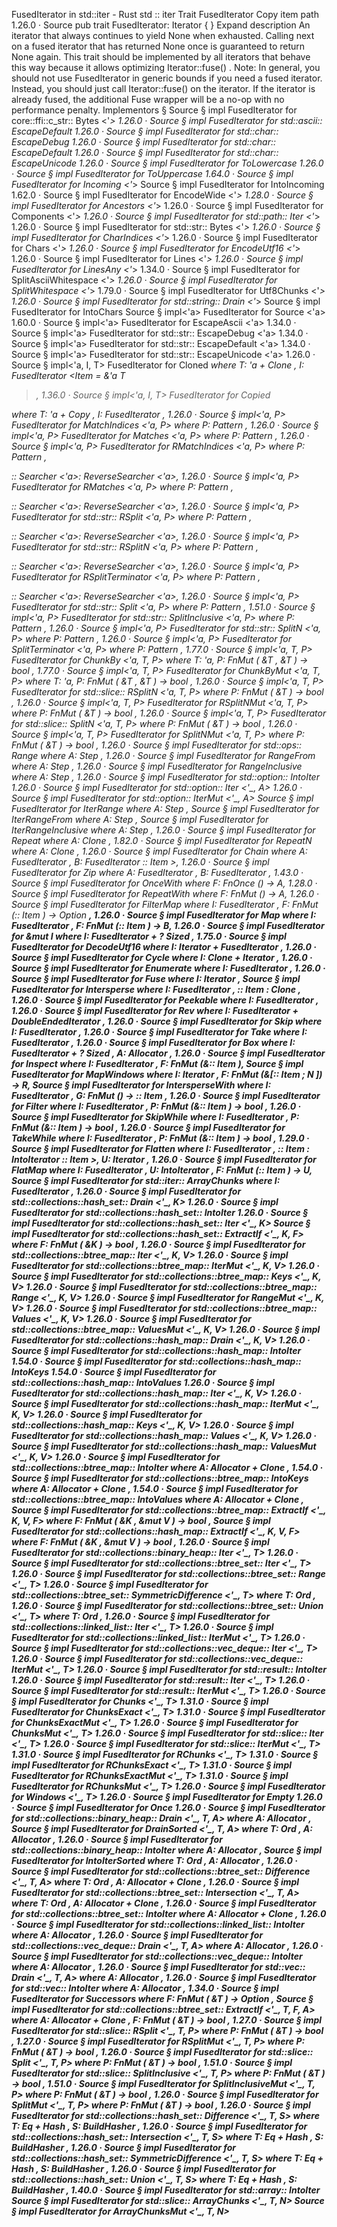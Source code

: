 FusedIterator in std::iter - Rust
std
::
iter
Trait
FusedIterator
Copy item path
1.26.0
·
Source
pub trait FusedIterator:
Iterator
{ }
Expand description
An iterator that always continues to yield
None
when exhausted.
Calling next on a fused iterator that has returned
None
once is guaranteed
to return
None
again. This trait should be implemented by all iterators
that behave this way because it allows optimizing
Iterator::fuse()
.
Note: In general, you should not use
FusedIterator
in generic bounds if
you need a fused iterator. Instead, you should just call
Iterator::fuse()
on the iterator. If the iterator is already fused, the additional
Fuse
wrapper will be a no-op with no performance penalty.
Implementors
§
Source
§
impl
FusedIterator
for core::ffi::c_str::
Bytes
<'_>
1.26.0
·
Source
§
impl
FusedIterator
for std::ascii::
EscapeDefault
1.26.0
·
Source
§
impl
FusedIterator
for std::char::
EscapeDebug
1.26.0
·
Source
§
impl
FusedIterator
for std::char::
EscapeDefault
1.26.0
·
Source
§
impl
FusedIterator
for std::char::
EscapeUnicode
1.26.0
·
Source
§
impl
FusedIterator
for
ToLowercase
1.26.0
·
Source
§
impl
FusedIterator
for
ToUppercase
1.64.0
·
Source
§
impl
FusedIterator
for
Incoming
<'_>
Source
§
impl
FusedIterator
for
IntoIncoming
1.62.0
·
Source
§
impl
FusedIterator
for
EncodeWide
<'_>
1.28.0
·
Source
§
impl
FusedIterator
for
Ancestors
<'_>
1.26.0
·
Source
§
impl
FusedIterator
for
Components
<'_>
1.26.0
·
Source
§
impl
FusedIterator
for std::path::
Iter
<'_>
1.26.0
·
Source
§
impl
FusedIterator
for std::str::
Bytes
<'_>
1.26.0
·
Source
§
impl
FusedIterator
for
CharIndices
<'_>
1.26.0
·
Source
§
impl
FusedIterator
for
Chars
<'_>
1.26.0
·
Source
§
impl
FusedIterator
for
EncodeUtf16
<'_>
1.26.0
·
Source
§
impl
FusedIterator
for
Lines
<'_>
1.26.0
·
Source
§
impl
FusedIterator
for
LinesAny
<'_>
1.34.0
·
Source
§
impl
FusedIterator
for
SplitAsciiWhitespace
<'_>
1.26.0
·
Source
§
impl
FusedIterator
for
SplitWhitespace
<'_>
1.79.0
·
Source
§
impl
FusedIterator
for
Utf8Chunks
<'_>
1.26.0
·
Source
§
impl
FusedIterator
for std::string::
Drain
<'_>
Source
§
impl
FusedIterator
for
IntoChars
Source
§
impl<'a>
FusedIterator
for
Source
<'a>
1.60.0
·
Source
§
impl<'a>
FusedIterator
for
EscapeAscii
<'a>
1.34.0
·
Source
§
impl<'a>
FusedIterator
for std::str::
EscapeDebug
<'a>
1.34.0
·
Source
§
impl<'a>
FusedIterator
for std::str::
EscapeDefault
<'a>
1.34.0
·
Source
§
impl<'a>
FusedIterator
for std::str::
EscapeUnicode
<'a>
1.26.0
·
Source
§
impl<'a, I, T>
FusedIterator
for
Cloned
<I>
where
    T: 'a +
Clone
,
    I:
FusedIterator
<Item =
&'a T
>,
1.36.0
·
Source
§
impl<'a, I, T>
FusedIterator
for
Copied
<I>
where
    T: 'a +
Copy
,
    I:
FusedIterator
<Item =
&'a T
>,
1.26.0
·
Source
§
impl<'a, P>
FusedIterator
for
MatchIndices
<'a, P>
where
    P:
Pattern
,
1.26.0
·
Source
§
impl<'a, P>
FusedIterator
for
Matches
<'a, P>
where
    P:
Pattern
,
1.26.0
·
Source
§
impl<'a, P>
FusedIterator
for
RMatchIndices
<'a, P>
where
    P:
Pattern
,
    <P as
Pattern
>::
Searcher
<'a>:
ReverseSearcher
<'a>,
1.26.0
·
Source
§
impl<'a, P>
FusedIterator
for
RMatches
<'a, P>
where
    P:
Pattern
,
    <P as
Pattern
>::
Searcher
<'a>:
ReverseSearcher
<'a>,
1.26.0
·
Source
§
impl<'a, P>
FusedIterator
for std::str::
RSplit
<'a, P>
where
    P:
Pattern
,
    <P as
Pattern
>::
Searcher
<'a>:
ReverseSearcher
<'a>,
1.26.0
·
Source
§
impl<'a, P>
FusedIterator
for std::str::
RSplitN
<'a, P>
where
    P:
Pattern
,
    <P as
Pattern
>::
Searcher
<'a>:
ReverseSearcher
<'a>,
1.26.0
·
Source
§
impl<'a, P>
FusedIterator
for
RSplitTerminator
<'a, P>
where
    P:
Pattern
,
    <P as
Pattern
>::
Searcher
<'a>:
ReverseSearcher
<'a>,
1.26.0
·
Source
§
impl<'a, P>
FusedIterator
for std::str::
Split
<'a, P>
where
    P:
Pattern
,
1.51.0
·
Source
§
impl<'a, P>
FusedIterator
for std::str::
SplitInclusive
<'a, P>
where
    P:
Pattern
,
1.26.0
·
Source
§
impl<'a, P>
FusedIterator
for std::str::
SplitN
<'a, P>
where
    P:
Pattern
,
1.26.0
·
Source
§
impl<'a, P>
FusedIterator
for
SplitTerminator
<'a, P>
where
    P:
Pattern
,
1.77.0
·
Source
§
impl<'a, T, P>
FusedIterator
for
ChunkBy
<'a, T, P>
where
    T: 'a,
    P:
FnMut
(
&T
,
&T
) ->
bool
,
1.77.0
·
Source
§
impl<'a, T, P>
FusedIterator
for
ChunkByMut
<'a, T, P>
where
    T: 'a,
    P:
FnMut
(
&T
,
&T
) ->
bool
,
1.26.0
·
Source
§
impl<'a, T, P>
FusedIterator
for std::slice::
RSplitN
<'a, T, P>
where
    P:
FnMut
(
&T
) ->
bool
,
1.26.0
·
Source
§
impl<'a, T, P>
FusedIterator
for
RSplitNMut
<'a, T, P>
where
    P:
FnMut
(
&T
) ->
bool
,
1.26.0
·
Source
§
impl<'a, T, P>
FusedIterator
for std::slice::
SplitN
<'a, T, P>
where
    P:
FnMut
(
&T
) ->
bool
,
1.26.0
·
Source
§
impl<'a, T, P>
FusedIterator
for
SplitNMut
<'a, T, P>
where
    P:
FnMut
(
&T
) ->
bool
,
1.26.0
·
Source
§
impl<A>
FusedIterator
for std::ops::
Range
<A>
where
    A:
Step
,
1.26.0
·
Source
§
impl<A>
FusedIterator
for
RangeFrom
<A>
where
    A:
Step
,
1.26.0
·
Source
§
impl<A>
FusedIterator
for
RangeInclusive
<A>
where
    A:
Step
,
1.26.0
·
Source
§
impl<A>
FusedIterator
for std::option::
IntoIter
<A>
1.26.0
·
Source
§
impl<A>
FusedIterator
for std::option::
Iter
<'_, A>
1.26.0
·
Source
§
impl<A>
FusedIterator
for std::option::
IterMut
<'_, A>
Source
§
impl<A>
FusedIterator
for
IterRange
<A>
where
    A:
Step
,
Source
§
impl<A>
FusedIterator
for
IterRangeFrom
<A>
where
    A:
Step
,
Source
§
impl<A>
FusedIterator
for
IterRangeInclusive
<A>
where
    A:
Step
,
1.26.0
·
Source
§
impl<A>
FusedIterator
for
Repeat
<A>
where
    A:
Clone
,
1.82.0
·
Source
§
impl<A>
FusedIterator
for
RepeatN
<A>
where
    A:
Clone
,
1.26.0
·
Source
§
impl<A, B>
FusedIterator
for
Chain
<A, B>
where
    A:
FusedIterator
,
    B:
FusedIterator
<Item = <A as
Iterator
>::
Item
>,
1.26.0
·
Source
§
impl<A, B>
FusedIterator
for
Zip
<A, B>
where
    A:
FusedIterator
,
    B:
FusedIterator
,
1.43.0
·
Source
§
impl<A, F>
FusedIterator
for
OnceWith
<F>
where
    F:
FnOnce
() -> A,
1.28.0
·
Source
§
impl<A, F>
FusedIterator
for
RepeatWith
<F>
where
    F:
FnMut
() -> A,
1.26.0
·
Source
§
impl<B, I, F>
FusedIterator
for
FilterMap
<I, F>
where
    I:
FusedIterator
,
    F:
FnMut
(<I as
Iterator
>::
Item
) ->
Option
<B>,
1.26.0
·
Source
§
impl<B, I, F>
FusedIterator
for
Map
<I, F>
where
    I:
FusedIterator
,
    F:
FnMut
(<I as
Iterator
>::
Item
) -> B,
1.26.0
·
Source
§
impl<I>
FusedIterator
for
&mut I
where
    I:
FusedIterator
+ ?
Sized
,
1.75.0
·
Source
§
impl<I>
FusedIterator
for
DecodeUtf16
<I>
where
    I:
Iterator
<Item =
u16
> +
FusedIterator
,
1.26.0
·
Source
§
impl<I>
FusedIterator
for
Cycle
<I>
where
    I:
Clone
+
Iterator
,
1.26.0
·
Source
§
impl<I>
FusedIterator
for
Enumerate
<I>
where
    I:
FusedIterator
,
1.26.0
·
Source
§
impl<I>
FusedIterator
for
Fuse
<I>
where
    I:
Iterator
,
Source
§
impl<I>
FusedIterator
for
Intersperse
<I>
where
    I:
FusedIterator
,
    <I as
Iterator
>::
Item
:
Clone
,
1.26.0
·
Source
§
impl<I>
FusedIterator
for
Peekable
<I>
where
    I:
FusedIterator
,
1.26.0
·
Source
§
impl<I>
FusedIterator
for
Rev
<I>
where
    I:
FusedIterator
+
DoubleEndedIterator
,
1.26.0
·
Source
§
impl<I>
FusedIterator
for
Skip
<I>
where
    I:
FusedIterator
,
1.26.0
·
Source
§
impl<I>
FusedIterator
for
Take
<I>
where
    I:
FusedIterator
,
1.26.0
·
Source
§
impl<I, A>
FusedIterator
for
Box
<I, A>
where
    I:
FusedIterator
+ ?
Sized
,
    A:
Allocator
,
1.26.0
·
Source
§
impl<I, F>
FusedIterator
for
Inspect
<I, F>
where
    I:
FusedIterator
,
    F:
FnMut
(&<I as
Iterator
>::
Item
),
Source
§
impl<I, F, R, const N:
usize
>
FusedIterator
for
MapWindows
<I, F, N>
where
    I:
Iterator
,
    F:
FnMut
(&[<I as
Iterator
>::
Item
;
N
]) -> R,
Source
§
impl<I, G>
FusedIterator
for
IntersperseWith
<I, G>
where
    I:
FusedIterator
,
    G:
FnMut
() -> <I as
Iterator
>::
Item
,
1.26.0
·
Source
§
impl<I, P>
FusedIterator
for
Filter
<I, P>
where
    I:
FusedIterator
,
    P:
FnMut
(&<I as
Iterator
>::
Item
) ->
bool
,
1.26.0
·
Source
§
impl<I, P>
FusedIterator
for
SkipWhile
<I, P>
where
    I:
FusedIterator
,
    P:
FnMut
(&<I as
Iterator
>::
Item
) ->
bool
,
1.26.0
·
Source
§
impl<I, P>
FusedIterator
for
TakeWhile
<I, P>
where
    I:
FusedIterator
,
    P:
FnMut
(&<I as
Iterator
>::
Item
) ->
bool
,
1.29.0
·
Source
§
impl<I, U>
FusedIterator
for
Flatten
<I>
where
    I:
FusedIterator
,
    <I as
Iterator
>::
Item
:
IntoIterator
<IntoIter = U, Item = <U as
Iterator
>::
Item
>,
    U:
Iterator
,
1.26.0
·
Source
§
impl<I, U, F>
FusedIterator
for
FlatMap
<I, U, F>
where
    I:
FusedIterator
,
    U:
IntoIterator
,
    F:
FnMut
(<I as
Iterator
>::
Item
) -> U,
Source
§
impl<I, const N:
usize
>
FusedIterator
for std::iter::
ArrayChunks
<I, N>
where
    I:
FusedIterator
,
1.26.0
·
Source
§
impl<K>
FusedIterator
for std::collections::hash_set::
Drain
<'_, K>
1.26.0
·
Source
§
impl<K>
FusedIterator
for std::collections::hash_set::
IntoIter
<K>
1.26.0
·
Source
§
impl<K>
FusedIterator
for std::collections::hash_set::
Iter
<'_, K>
Source
§
impl<K, F>
FusedIterator
for std::collections::hash_set::
ExtractIf
<'_, K, F>
where
    F:
FnMut
(
&K
) ->
bool
,
1.26.0
·
Source
§
impl<K, V>
FusedIterator
for std::collections::btree_map::
Iter
<'_, K, V>
1.26.0
·
Source
§
impl<K, V>
FusedIterator
for std::collections::btree_map::
IterMut
<'_, K, V>
1.26.0
·
Source
§
impl<K, V>
FusedIterator
for std::collections::btree_map::
Keys
<'_, K, V>
1.26.0
·
Source
§
impl<K, V>
FusedIterator
for std::collections::btree_map::
Range
<'_, K, V>
1.26.0
·
Source
§
impl<K, V>
FusedIterator
for
RangeMut
<'_, K, V>
1.26.0
·
Source
§
impl<K, V>
FusedIterator
for std::collections::btree_map::
Values
<'_, K, V>
1.26.0
·
Source
§
impl<K, V>
FusedIterator
for std::collections::btree_map::
ValuesMut
<'_, K, V>
1.26.0
·
Source
§
impl<K, V>
FusedIterator
for std::collections::hash_map::
Drain
<'_, K, V>
1.26.0
·
Source
§
impl<K, V>
FusedIterator
for std::collections::hash_map::
IntoIter
<K, V>
1.54.0
·
Source
§
impl<K, V>
FusedIterator
for std::collections::hash_map::
IntoKeys
<K, V>
1.54.0
·
Source
§
impl<K, V>
FusedIterator
for std::collections::hash_map::
IntoValues
<K, V>
1.26.0
·
Source
§
impl<K, V>
FusedIterator
for std::collections::hash_map::
Iter
<'_, K, V>
1.26.0
·
Source
§
impl<K, V>
FusedIterator
for std::collections::hash_map::
IterMut
<'_, K, V>
1.26.0
·
Source
§
impl<K, V>
FusedIterator
for std::collections::hash_map::
Keys
<'_, K, V>
1.26.0
·
Source
§
impl<K, V>
FusedIterator
for std::collections::hash_map::
Values
<'_, K, V>
1.26.0
·
Source
§
impl<K, V>
FusedIterator
for std::collections::hash_map::
ValuesMut
<'_, K, V>
1.26.0
·
Source
§
impl<K, V, A>
FusedIterator
for std::collections::btree_map::
IntoIter
<K, V, A>
where
    A:
Allocator
+
Clone
,
1.54.0
·
Source
§
impl<K, V, A>
FusedIterator
for std::collections::btree_map::
IntoKeys
<K, V, A>
where
    A:
Allocator
+
Clone
,
1.54.0
·
Source
§
impl<K, V, A>
FusedIterator
for std::collections::btree_map::
IntoValues
<K, V, A>
where
    A:
Allocator
+
Clone
,
Source
§
impl<K, V, F>
FusedIterator
for std::collections::btree_map::
ExtractIf
<'_, K, V, F>
where
    F:
FnMut
(
&K
,
&mut V
) ->
bool
,
Source
§
impl<K, V, F>
FusedIterator
for std::collections::hash_map::
ExtractIf
<'_, K, V, F>
where
    F:
FnMut
(
&K
,
&mut V
) ->
bool
,
1.26.0
·
Source
§
impl<T>
FusedIterator
for std::collections::binary_heap::
Iter
<'_, T>
1.26.0
·
Source
§
impl<T>
FusedIterator
for std::collections::btree_set::
Iter
<'_, T>
1.26.0
·
Source
§
impl<T>
FusedIterator
for std::collections::btree_set::
Range
<'_, T>
1.26.0
·
Source
§
impl<T>
FusedIterator
for std::collections::btree_set::
SymmetricDifference
<'_, T>
where
    T:
Ord
,
1.26.0
·
Source
§
impl<T>
FusedIterator
for std::collections::btree_set::
Union
<'_, T>
where
    T:
Ord
,
1.26.0
·
Source
§
impl<T>
FusedIterator
for std::collections::linked_list::
Iter
<'_, T>
1.26.0
·
Source
§
impl<T>
FusedIterator
for std::collections::linked_list::
IterMut
<'_, T>
1.26.0
·
Source
§
impl<T>
FusedIterator
for std::collections::vec_deque::
Iter
<'_, T>
1.26.0
·
Source
§
impl<T>
FusedIterator
for std::collections::vec_deque::
IterMut
<'_, T>
1.26.0
·
Source
§
impl<T>
FusedIterator
for std::result::
IntoIter
<T>
1.26.0
·
Source
§
impl<T>
FusedIterator
for std::result::
Iter
<'_, T>
1.26.0
·
Source
§
impl<T>
FusedIterator
for std::result::
IterMut
<'_, T>
1.26.0
·
Source
§
impl<T>
FusedIterator
for
Chunks
<'_, T>
1.31.0
·
Source
§
impl<T>
FusedIterator
for
ChunksExact
<'_, T>
1.31.0
·
Source
§
impl<T>
FusedIterator
for
ChunksExactMut
<'_, T>
1.26.0
·
Source
§
impl<T>
FusedIterator
for
ChunksMut
<'_, T>
1.26.0
·
Source
§
impl<T>
FusedIterator
for std::slice::
Iter
<'_, T>
1.26.0
·
Source
§
impl<T>
FusedIterator
for std::slice::
IterMut
<'_, T>
1.31.0
·
Source
§
impl<T>
FusedIterator
for
RChunks
<'_, T>
1.31.0
·
Source
§
impl<T>
FusedIterator
for
RChunksExact
<'_, T>
1.31.0
·
Source
§
impl<T>
FusedIterator
for
RChunksExactMut
<'_, T>
1.31.0
·
Source
§
impl<T>
FusedIterator
for
RChunksMut
<'_, T>
1.26.0
·
Source
§
impl<T>
FusedIterator
for
Windows
<'_, T>
1.26.0
·
Source
§
impl<T>
FusedIterator
for
Empty
<T>
1.26.0
·
Source
§
impl<T>
FusedIterator
for
Once
<T>
1.26.0
·
Source
§
impl<T, A>
FusedIterator
for std::collections::binary_heap::
Drain
<'_, T, A>
where
    A:
Allocator
,
Source
§
impl<T, A>
FusedIterator
for
DrainSorted
<'_, T, A>
where
    T:
Ord
,
    A:
Allocator
,
1.26.0
·
Source
§
impl<T, A>
FusedIterator
for std::collections::binary_heap::
IntoIter
<T, A>
where
    A:
Allocator
,
Source
§
impl<T, A>
FusedIterator
for
IntoIterSorted
<T, A>
where
    T:
Ord
,
    A:
Allocator
,
1.26.0
·
Source
§
impl<T, A>
FusedIterator
for std::collections::btree_set::
Difference
<'_, T, A>
where
    T:
Ord
,
    A:
Allocator
+
Clone
,
1.26.0
·
Source
§
impl<T, A>
FusedIterator
for std::collections::btree_set::
Intersection
<'_, T, A>
where
    T:
Ord
,
    A:
Allocator
+
Clone
,
1.26.0
·
Source
§
impl<T, A>
FusedIterator
for std::collections::btree_set::
IntoIter
<T, A>
where
    A:
Allocator
+
Clone
,
1.26.0
·
Source
§
impl<T, A>
FusedIterator
for std::collections::linked_list::
IntoIter
<T, A>
where
    A:
Allocator
,
1.26.0
·
Source
§
impl<T, A>
FusedIterator
for std::collections::vec_deque::
Drain
<'_, T, A>
where
    A:
Allocator
,
1.26.0
·
Source
§
impl<T, A>
FusedIterator
for std::collections::vec_deque::
IntoIter
<T, A>
where
    A:
Allocator
,
1.26.0
·
Source
§
impl<T, A>
FusedIterator
for std::vec::
Drain
<'_, T, A>
where
    A:
Allocator
,
1.26.0
·
Source
§
impl<T, A>
FusedIterator
for std::vec::
IntoIter
<T, A>
where
    A:
Allocator
,
1.34.0
·
Source
§
impl<T, F>
FusedIterator
for
Successors
<T, F>
where
    F:
FnMut
(
&T
) ->
Option
<T>,
Source
§
impl<T, F, A>
FusedIterator
for std::collections::btree_set::
ExtractIf
<'_, T, F, A>
where
    A:
Allocator
+
Clone
,
    F:
FnMut
(
&T
) ->
bool
,
1.27.0
·
Source
§
impl<T, P>
FusedIterator
for std::slice::
RSplit
<'_, T, P>
where
    P:
FnMut
(
&T
) ->
bool
,
1.27.0
·
Source
§
impl<T, P>
FusedIterator
for
RSplitMut
<'_, T, P>
where
    P:
FnMut
(
&T
) ->
bool
,
1.26.0
·
Source
§
impl<T, P>
FusedIterator
for std::slice::
Split
<'_, T, P>
where
    P:
FnMut
(
&T
) ->
bool
,
1.51.0
·
Source
§
impl<T, P>
FusedIterator
for std::slice::
SplitInclusive
<'_, T, P>
where
    P:
FnMut
(
&T
) ->
bool
,
1.51.0
·
Source
§
impl<T, P>
FusedIterator
for
SplitInclusiveMut
<'_, T, P>
where
    P:
FnMut
(
&T
) ->
bool
,
1.26.0
·
Source
§
impl<T, P>
FusedIterator
for
SplitMut
<'_, T, P>
where
    P:
FnMut
(
&T
) ->
bool
,
1.26.0
·
Source
§
impl<T, S>
FusedIterator
for std::collections::hash_set::
Difference
<'_, T, S>
where
    T:
Eq
+
Hash
,
    S:
BuildHasher
,
1.26.0
·
Source
§
impl<T, S>
FusedIterator
for std::collections::hash_set::
Intersection
<'_, T, S>
where
    T:
Eq
+
Hash
,
    S:
BuildHasher
,
1.26.0
·
Source
§
impl<T, S>
FusedIterator
for std::collections::hash_set::
SymmetricDifference
<'_, T, S>
where
    T:
Eq
+
Hash
,
    S:
BuildHasher
,
1.26.0
·
Source
§
impl<T, S>
FusedIterator
for std::collections::hash_set::
Union
<'_, T, S>
where
    T:
Eq
+
Hash
,
    S:
BuildHasher
,
1.40.0
·
Source
§
impl<T, const N:
usize
>
FusedIterator
for std::array::
IntoIter
<T, N>
Source
§
impl<T, const N:
usize
>
FusedIterator
for std::slice::
ArrayChunks
<'_, T, N>
Source
§
impl<T, const N:
usize
>
FusedIterator
for
ArrayChunksMut
<'_, T, N>